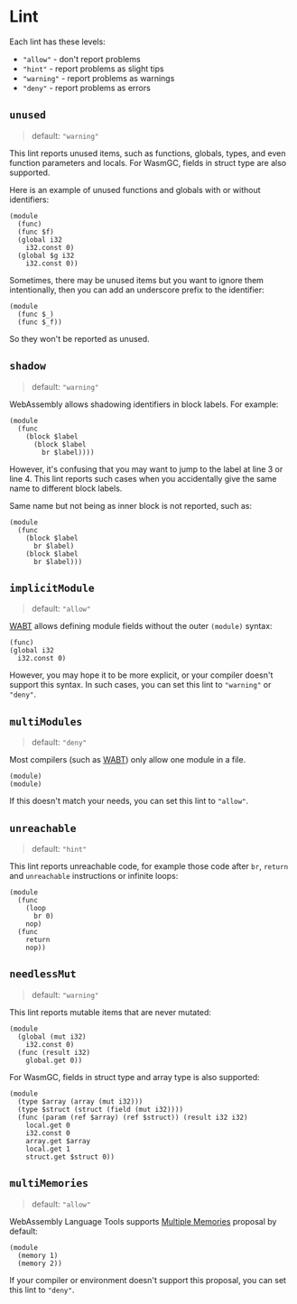 # Lint

Each lint has these levels:

- `"allow"` - don't report problems
- `"hint"` - report problems as slight tips
- `"warning"` - report problems as warnings
- `"deny"` - report problems as errors

## `unused`

> default: `"warning"`

This lint reports unused items, such as functions, globals, types, and even function parameters and locals.
For WasmGC, fields in struct type are also supported.

Here is an example of unused functions and globals with or without identifiers:

```wasm warning-2-4-2-8 warning-3-9-3-11 warning-4-4-4-10 warning-6-11-6-13
(module
  (func)
  (func $f)
  (global i32
    i32.const 0)
  (global $g i32
    i32.const 0))
```

Sometimes, there may be unused items but you want to ignore them intentionally,
then you can add an underscore prefix to the identifier:

```wasm
(module
  (func $_)
  (func $_f))
```

So they won't be reported as unused.

## `shadow`

> default: `"warning"`

WebAssembly allows shadowing identifiers in block labels. For example:

```wasm:line-numbers warning-3-12-3-18
(module
  (func
    (block $label
      (block $label
        br $label))))
```

However, it's confusing that you may want to jump to the label at line 3 or line 4.
This lint reports such cases when you accidentally give the same name to different block labels.

Same name but not being as inner block is not reported, such as:

```wasm
(module
  (func
    (block $label
      br $label)
    (block $label
      br $label)))
```

## `implicitModule`

> default: `"allow"`

[WABT](https://github.com/WebAssembly/wabt) allows defining module fields without the outer `(module)` syntax:

```wasm
(func)
(global i32
  i32.const 0)
```

However, you may hope it to be more explicit, or your compiler doesn't support this syntax.
In such cases, you can set this lint to `"warning"` or `"deny"`.

## `multiModules`

> default: `"deny"`

Most compilers (such as [WABT](https://github.com/WebAssembly/wabt)) only allow one module in a file.

```wasm error-2-1-2-9
(module)
(module)
```

If this doesn't match your needs, you can set this lint to `"allow"`.

## `unreachable`

> default: `"hint"`

This lint reports unreachable code, for example those code after `br`, `return` and `unreachable` instructions or infinite loops:

```wasm faded-5-5-5-8 faded-8-5-8-8
(module
  (func
    (loop
      br 0)
    nop)
  (func
    return
    nop))
```

## `needlessMut`

> default: `"warning"`

This lint reports mutable items that are never mutated:

```wasm warning-2-12-2-15
(module
  (global (mut i32)
    i32.const 0)
  (func (result i32)
    global.get 0))
```

For WasmGC, fields in struct type and array type is also supported:

```wasm warning-2-24-2-27 warning-3-33-3-36
(module
  (type $array (array (mut i32)))
  (type $struct (struct (field (mut i32))))
  (func (param (ref $array) (ref $struct)) (result i32 i32)
    local.get 0
    i32.const 0
    array.get $array
    local.get 1
    struct.get $struct 0))
```

## `multiMemories`

> default: `"allow"`

WebAssembly Language Tools supports [Multiple Memories](https://github.com/WebAssembly/multi-memory/blob/master/proposals/multi-memory/Overview.md) proposal by default:

```wasm
(module
  (memory 1)
  (memory 2))
```

If your compiler or environment doesn't support this proposal, you can set this lint to `"deny"`.
